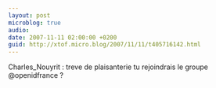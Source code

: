 ```yaml
---
layout: post
microblog: true
audio: 
date: 2007-11-11 02:00:00 +0200
guid: http://xtof.micro.blog/2007/11/11/t405716142.html
---
```

Charles_Nouyrit : treve de plaisanterie tu rejoindrais le groupe @openidfrance ?
